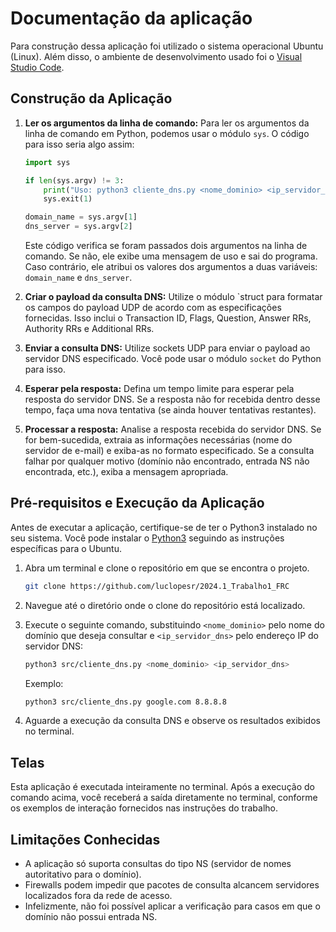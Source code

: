 # Documentação da aplicação

Para construção dessa aplicação foi utilizado o sistema operacional Ubuntu (Linux). Além disso, o ambiente de desenvolvimento usado foi o <a href="https://code.visualstudio.com/">Visual Studio Code</a>.

## Construção da Aplicação

1. **Ler os argumentos da linha de comando:** Para ler os argumentos da linha de comando em Python, podemos usar o módulo `sys`. O código para isso seria algo assim:

    ```py
    import sys

    if len(sys.argv) != 3:
        print("Uso: python3 cliente_dns.py <nome_dominio> <ip_servidor_dns>")
        sys.exit(1)

    domain_name = sys.argv[1]
    dns_server = sys.argv[2]
    ```
    Este código verifica se foram passados dois argumentos na linha de comando. Se não, ele exibe uma mensagem de uso e sai do programa. Caso contrário, ele atribui os valores dos argumentos a duas variáveis: `domain_name` e `dns_server`.


2. **Criar o payload da consulta DNS:** Utilize o módulo `struct para formatar os campos do payload UDP de acordo com as especificações fornecidas. Isso inclui o Transaction ID, Flags, Question, Answer RRs, Authority RRs e Additional RRs.

3. **Enviar a consulta DNS:** Utilize sockets UDP para enviar o payload ao servidor DNS especificado. Você pode usar o módulo `socket` do Python para isso.

4. **Esperar pela resposta:** Defina um tempo limite para esperar pela resposta do servidor DNS. Se a resposta não for recebida dentro desse tempo, faça uma nova tentativa (se ainda houver tentativas restantes).

5. **Processar a resposta:** Analise a resposta recebida do servidor DNS. Se for bem-sucedida, extraia as informações necessárias (nome do servidor de e-mail) e exiba-as no formato especificado. Se a consulta falhar por qualquer motivo (domínio não encontrado, entrada NS não encontrada, etc.), exiba a mensagem apropriada.

## Pré-requisitos e Execução da Aplicação
Antes de executar a aplicação, certifique-se de ter o Python3 instalado no seu sistema. Você pode instalar o [Python3](https://www.python.org/downloads/source/) seguindo as instruções específicas para o Ubuntu.

1. Abra um terminal e clone o repositório em que se encontra o projeto.

    ```bash
    git clone https://github.com/luclopesr/2024.1_Trabalho1_FRC
    ```

2. Navegue até o diretório onde o clone do repositório está localizado.

3. Execute o seguinte comando, substituindo `<nome_dominio>` pelo nome do domínio que deseja consultar e `<ip_servidor_dns>` pelo endereço IP do servidor DNS:

    ```bash
    python3 src/cliente_dns.py <nome_dominio> <ip_servidor_dns>
    ```

    Exemplo:
    ```bash
    python3 src/cliente_dns.py google.com 8.8.8.8
    ```

4. Aguarde a execução da consulta DNS e observe os resultados exibidos no terminal.

## Telas
Esta aplicação é executada inteiramente no terminal. Após a execução do comando acima, você receberá a saída diretamente no terminal, conforme os exemplos de interação fornecidos nas instruções do trabalho.

## Limitações Conhecidas

- A aplicação só suporta consultas do tipo NS (servidor de nomes autoritativo para o domínio).
- Firewalls podem impedir que pacotes de consulta alcancem servidores localizados fora da rede de acesso.
- Infelizmente, não foi possível aplicar a verificação para casos em que o domínio não possui entrada NS.